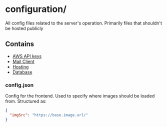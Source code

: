 # configuration/

All config files related to the server's operation. Primarily files that shouldn't be hosted publicly

## Contains

- [AWS API keys](api)
- [Mail Client](contact)
- [Hosting](ec2)
- [Database](postgres)

### config.json

Config for the frontend. Used to specify where images should be loaded from. Structured as:

```json
{
  "imgSrc": "https://base.image.url/"
}
```